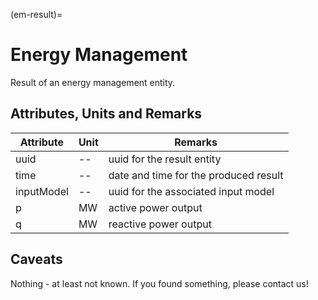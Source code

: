(em-result)=

# Energy Management

Result of an energy management entity.

## Attributes, Units and Remarks

| Attribute  | Unit | Remarks                               |
| ---------- | ---- | ------------------------------------- |
| uuid       | --   | uuid for the result entity            |
| time       | --   | date and time for the produced result |
| inputModel | --   | uuid for the associated input model   |
| p          | MW   | active power output                   |
| q          | MW   | reactive power output                 |

## Caveats

Nothing - at least not known.
If you found something, please contact us!
